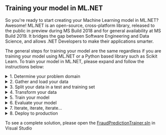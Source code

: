 ## Training your model in ML.NET
So you're ready to start creating your Machine Learning model in ML.NET? Awesome!
ML.NET is an open-source, cross-platform library, released to the public in preview during MS Build 2018 and for general availability at MS Build 2019. It bridges the gap between Software Engineering and Data Science, and allows .NET Developers to make their applications smarter.

The general steps for training your model are the same regardless if you are training your model using ML.NET or a Python based library such as Scikit Learn. To train your model in ML.NET, please expand and follow the instructions below:

<details>
<summary>1. Determine your problem domain</summary>
  <p>

Framing the actual business problem you are attempting to solve is key for a successful machine learning project. A lot of the times people attempt to start with either a cool algorithm or just the data they have, but without a clear understanding of the problem they are trying to solve, and a dialog with Subject Matter Experts (SME's), crucial data may be overlooked and business value may not be provided. 

  </p>
</details>
<details>
  <summary>2. Gather and load your data</summary>
    <p>
      
Once the business problem has been defined, it's time to gather your data. Data is normally gathered from multiple data-sources (both public and private), aggregated and pivoted in to a workable shape. For our purposes, the data we will be using can be retrieved from Kaggle. To download the data, use this [link](https://www.kaggle.com/ntnu-testimon/paysim1) to get to the dataset.
      
Other available data-sources worth exploring are: 
   - [Google Public Datasets](https://cloud.google.com/public-datasets/)  
   - [AWS Open Data](https://aws.amazon.com/opendata/)  
   - [Open Government Data](https://www.data.gov/)  
   - [EU Open Data](https://data.europa.eu/euodp/en/data)  
   
  <details>
    <summary>2.1 Explore the dataset</summary>
   <p>
     
   - Download the either from:
        - Kaggle - extract the content and rename to data.csv<br/>
        - From this repo located [here](https://github.com/aslotte/mldotnet-real-time-data-streaming-workshop/blob/master/src/machine-learning/FraudPredictionTrainer/FraudPredictionTrainer/Data/data.csv)
        - Provided USB memory sticks
   - Familiarize yourself with the available features (columns)<br/>
   - Which columns are your features and which is your label (what you would like to predict)?<br/>
   - Is the dataset balanced? (hint: what's the distribution of fraudulent and non-fraudulent transactions)<br/>
   - What's the data type of the available features?<br/>
   - Does any of the columns have missing values?<br/>
   - Are there any obvious correlation in-between features?<br/>
   
   Exploring a large dataset can be daunting. Loading a dataset containing 6+ million rows in something like Excel is not always feasible due to application limitations and performance. To make life easier for us we can use an open-source Python library called **Pandas** in e.g. a Jupyter notebook.
   
   To explore the dataset using Pandas and a Jupyter notebook:
   - Navigate to the [Kaggle dataset](https://www.kaggle.com/ntnu-testimon/paysim1) and click "New Notebook". 
   - When selecting Kernel type, select "Notebook"
   - In the top-left corner, select File -> Upload Notebook
   - Upload the [Jupyter notebook](https://github.com/aslotte/mldotnet-real-time-data-streaming-workshop/blob/master/src/machine-learning/jupyter/fraudulent-transactions-jupyter-notebook.ipynb) in this repo
   - Select Run -> Run all
   - Explore the results
   
   </p>
  </details>
  <details>
    <summary>2.2 Getting started with ML.NET</summary>
    <p>
      
   Fantastic, you have gathered the required data and are now ready to dive in to ML.NET. ML.NET is distributed as a NuGet package and can be included in your solution like any other package. 
   
   To get started:
   
   **In Visual Studio**
   - Create a new .NET Core v2.1+ console application
   - Right-click on the solution and select to "Manage NuGet Packages for Solution"
   - Search for and install the following NuGet package<br/> 
    - Microsoft.ML<br/> 
    - Microsoft.ML.FastTree<br/>
    - Microsoft.ML.LightGbm<br/>
   - Right click on the solution once again and select "Add -> Existing Item..."
   - In the file explorer window, select to view all items in the bottom right corner
   - Rename your comma-separated file containing your data to "data.csv" and select to add this as an existing item 
   - Right-click on you newly added file and select "Properties". Change to "Copy if Newer"
   
   **In VS Code**
   - Create a folder<br/>
   - Open a new terminal window (View -> Terminal)<br/>
   - Create a new console project using `dotnet new console -o FraudulentTransactionsTrainer`<br/>
   - Install the required NuGet packages by executing<br/>
    - `dotnet add package Microsoft.ML`<br/>
    - `dotnet add package Microsoft.FastTree`<br/>
    - `dotnet add package Microsoft.LightGbm`<br/>
   - Add the data file to the folder and rename it to data.csv<br/><br/>
   
   The steps above ensures you have the correct dependencies installed and your data is ready to be worked on.
   Before we jump in to the code, let me introduce two concepts of ML.NET that we will be depending on a fair amount, **pipelines** and a **MLContext**. 
   
   Everything in ML.NET originates from an **MLContext**. The MLContext contains all the data loaders, transformers, algorithms, evaluation tools and so forth that you may need. 
   **Pipelines** is a concept in ML.NET, which just means that we will be creating an initial instance to which we will append operations, such as data transformations, training algorithm and so forth. We generally speak about data processing pipelines and training pipelines.
   
   To get started, let's create an MLContext. 
   
   ```
    var mlContext = new MLContext(seed: 1);
   ```
   
   Setting the property seed to 1 ensures deterministic randomness in operations such as splitting test/train data, which is normally desired.    
   </p>
  </details>
  <details>
    <summary>2.3 Load your data in ML.NET</summary>
    <p>

If you take a look at the Data Catalog of the MLContext (F12 in the class) you'll notice a number of ways you can load your data in to memory. Just to mention a couple, we can load data from binary, from file and from a SQL database. In this example, we will be loading our data from our comma-separated file. To do this, let's start by defining where the file resides. 
   
   Add a static member variable:
   
   ```
    private static string DataPath = "data.csv";
   ```        
   
To successfully load our data, we need to tell ML.NET what the schema of our data looks like. Just as this is done in Entity Framework, we can do this by creating a simple POCO, with a property for each column in the dataset. Try to do this yourself by creating a class called "Transaction". 
   
Make sure to decorate each property with ColumnName and LoadColumn, where ColumnName defines the name of the column as it reads in the csv file and LoadColumn defines the index of the column.
   
   ```
    [ColumnName("step"), LoadColumn(0)]
   ```

Furthermore, the machine learning algorithms can only work on number data of type floats. Thus make sure each property containing a number is of type float.

Did you have a try? Perfect! 
<details>
  <summary>2.3.a Here's a complete solution to validate against.</summary>
  <p>
   
    
      internal sealed class Transaction
      {
        [ColumnName("step"), LoadColumn(0)]
        public float Step { get; set; }

        [ColumnName("type"), LoadColumn(1)]
        public string Type { get; set; }

        [ColumnName("amount"), LoadColumn(2)]
        public float Amount { get; set; }

        [ColumnName("nameOrig"), LoadColumn(3)]
        public string NameOrig { get; set; }

        [ColumnName("oldbalanceOrg"), LoadColumn(4)]
        public float OldbalanceOrg { get; set; }

        [ColumnName("newbalanceOrig"), LoadColumn(5)]
        public float NewbalanceOrig { get; set; }

        [ColumnName("nameDest"), LoadColumn(6)]
        public string NameDest { get; set; }

        [ColumnName("oldbalanceDest"), LoadColumn(7)]
        public float OldbalanceDest { get; set; }

        [ColumnName("newbalanceDest"), LoadColumn(8)]
        public float NewbalanceDest { get; set; }

        [ColumnName("isFraud"), LoadColumn(9)]
        public bool IsFraud { get; set; }

        [ColumnName("isFlaggedFraud"), LoadColumn(10)]
        public float IsFlaggedFraud { get; set; }
      }
   
  </p>
</details>
  
   Once you've defined the schema, you're ready to load the data in to memory. 
   To do this, simply add the following:
   
      var data = mlContext.Data.LoadFromTextFile<Transaction>(DataPath, hasHeader: true, separatorChar: ',');
      
  The LoadFromTextFile defines the schema as a generic. To the method you'll also have to supply the path to the data, if the data contains headers or not as well as how the data is separated. In our scenario that will be comma-separated.
 </p>
</details>
</p>
</details>
<details>
<summary>3. Split your data in a test and training set</summary>
  <p>
    
A crucial part of training a machine learning model is to be able to evaluate its performance on data not utilized when training the model. Thus, before starting to train our model, we want to make sure we put a portion of the data aside for evaluation purposes.

ML.NET features built-in functionality to perform a random split of the data in to a training and test set. 

      var testTrainData = mlContext.Data.TrainTestSplit(data);
      
Note that splitting your data in to a train and test set is strictly not always required. A technique called cross-validation can also be utilized to achieve the same result (which normally results in a better final model). We will explore this concept later on in this workshop.  

  </p>
</details>
<details>
<summary>4. Transform your data</summary>
  <p>
    
The dataset from Kaggle is in an overall great condition, as opposed to how it could look. The variables are neatly contained in columns, thus no pivoting of the data is needed. The data contains no missing values that needs to be replaced.
   
Machine Learning models are very picky in terms of data quality, so making sure that the data is top-notch is critical. We want to make sure that no columns have missing values, that the data is reasonable balanced and that no obvious outliers exists. The only main-concern we have with our data is that it is highly unbalanced. The number of fraudulent transactions to train the data on is just a couple of percent's of the total dataset. If we were able to, we would ideally include additional fraudulent transactions to balance the data, but as this is not possible we will apply other techniques to counter this in a later step.

As mentioned when loading the data in to memory, machine learning algorithms function based on numerical data, and has a difficult time working with e.g. strings. Our dataset currently contains two features that contains text, **type** and **nameDest**. We could also look at the nameOrig column, but we can assume that the victims are chosen at random, so this column may not hold much predictable power.

To transform this features to float vectors, we can use a technique called **OneHotEncoding** which will create new binary columns for each value present in a feature space. For example, the type column contains values such as "Payment" and "Transfer". If we apply OneHotEncoding on the type column, ML.NET will create new columns, e.g. IsPayment, IsTransfer with a binary response, either 1 or 0 to define what the type is. This approach greatly increases the performance of the algorithm and allows is to converge to an optimal solution.

To perform OneHotEncoding on the type column, you can call the OneHotEncoding method located in the Transforms catalog of ML.NET as such:

    mlContext.Transforms.Categorical.OneHotEncoding("type")

The cardinality of the nameDest column is likely to be very high, thus regular OneHotEncoding is would create a very wide dataset, causing either a large model or out-of-memory exceptions when training it. We can instead use **OneHotHashEncoding** to reduce the dimensions and save some space.

At this point, this is very pipelines come in to play. As we will have multiple transformation operations we would like to conduct, we can chain them all together in to a data processing pipeline:
 
    var dataProcessingPipeline = mlContext.Transforms.Categorical.OneHotEncoding("type")
                .Append(mlContext.Transforms.Categorical.OneHotHashEncoding("nameDest"))
                
 Perfect. Our non-numeric features are now transformed in to a form the algorithm can understand.
 So which features do you think account for the variance in the dataset? Or put in another way, which features do you think are relevant  to include in your model? Feature engineering is a difficult topic. It's very likely that additional features may be needed to achieve a better model, or derived features of the existing feature set may yield a better outcome. This is where it is very important to consult with a subject matter expert to understand the problem domain you're in and what data may be relevant. For our purposes, we can start off by trying to include all columns in our model, as we only have seven or so features (you may have thousands if not more in real-world example). 
 
 To define which features are relevant for the model to know about, we will have to concatenate them in to a feature vector
 This can be done as such:
 
       mlContext.Transforms.Concatenate("Features", "type", "nameDest", "amount", "oldbalanceOrg", "oldbalanceDest", "newbalanceOrig", "newbalanceDest")
       
 To put it all together, your data processing pipeline will look like this:
 
             var dataProcessingPipeline = mlContext.Transforms.Categorical.OneHotEncoding("type")
                .Append(mlContext.Transforms.Categorical.OneHotHashEncoding("nameDest"))
                .Append(mlContext.Transforms.Concatenate("Features", "type", "nameDest", "amount", "oldbalanceOrg", "oldbalanceDest", "newbalanceOrig", "newbalanceDest");
 
  </p>
</details>
<details>
<summary>5. Train your model</summary>
  <p>
    
 Once we have created our data processing pipeline it's time to select the trainer (algorithm) to use. 
 
 The most common types of algorithms to use are:
    
   - Linear Regression <br/>
   - Nearest Neighbor <br/>
   - Naive Bayes <br/>
   - Decision Trees <br/>
   - Support Vector Machines (SVM) <br/>
   
   Each family of algorithms has its pros and cons as we will see later in this workshop, but for simplicities sake, lets start off with the most straightforward algorithm, linear regression. A variant of linear regression is logistic regression. 
   So where do you find the trainers in ML.NET? 
   The trainers are located under the given ML Task we are trying to perform. In our case we are attempting to do something called **BinaryClassification**, which is to predict one out of two possible values (thus binary). Other common ML tasks are Multi-Class Classification (three or more values), regression, clustering, anomaly detection and so forth.
   
   We can create a training pipeline using logistic linear regression as follows:
   
    var trainingPipeline = dataProcessingPipeline
        .Append(mlContext.BinaryClassification.Trainers.LbfgsLogisticRegression(labelColumnName: "isFraud"));
   
   _Note that we append the trainer to the data processing pipeline, as well as define which column we are trying to predict. Often called the label column._
   
  Once the trainer has been appended, all that remains is to using the trainingPipeline to a fit an as accurate model as possible based on the training dataset. To do this, we will use the `.Fit` method on the IEstimator interface

    var trainedModel = trainingPipeline.Fit(testTrainData.TrainSet);
  
  _Note that we are using only the training dataset to train our model_
    
  </p>
</details>
<details>  
<summary>6. Evaluate your model</summary>
  <p>
    
   Your data is in the right shape, an algorithm has been chosen and your model has been trained. Great job so far!
   Let's take a look at how accurate the model you've created is. 
   
   Evaluating your model is a two step process:
   1. Transforming your test dataset using the trained model
   2. Calculating metrics based on predicted value (in this case, if our model predicted a fraudulent transaction or not) and actual value
   
To transform your test data using the trained model, simply call the `.Transform` method on the trained model, passing in the test dataset
   
    var predictions = trainedModel.Transform(testTrainData.TestSet);
    
To calculate the metrics we will be using to benchmark our model, use the BinaryClassification evaluator on the MLContext:
      
    var metrics = mlContext.BinaryClassification.Evaluate(predictions, labelColumnName: "isFraud");
      
Let's put a break-point at this most recently added line and run the console application.
This should take about 2-5 min depending on the power of your computer. Once at debug statement, expand the properties to see the metrics. 

Wow, the accuracy is 0.9988 or more precisely **99.9%**!
Hold on a minute, can we have been so lucky to chose the right algorithm at the first try to get a nearly perfect model?

Unfortunately we are not that lucky. Accuracy alone can be a very misleading metric, especially for highly unbalanced datasets as the one we are working on.

If we look at the shape of the dataset given by the Jupyter notebook executed earlier we can see that we have 6,362,620 rows in the dataset, but only 8,213 are fraudulent. That means **99.9%** of all transactions in the dataset are non-fraudulent. Given that, if our model is just guessing non-fraudulent for all transactions it will achieve a 99.9% accuracy but miss all and any fraudulent transactions. 
This is the curse of non-balanced datasets. What are some other metrics we can use together with accuracy to determine if a model truly is useful?

ML.NET provides some great documentation on [metrics](https://docs.microsoft.com/en-us/dotnet/machine-learning/resources/metrics)
For our scenario, we want to have a better measurement to determine true positives, false positives, true negatives and false negatives.

This is where to machine learning concepts, **Precision** and **Recall** comes in to play. 

- **Precision** - attempts to answer the question of how many of my positive findings are actually correct? If we only have true positives, this value will be 1
- **Recall** - attempts to answer the question of how many of actual true positives were actually correct. Recall takes in to consideration false negatives, meaning in our case fraudulent transactions that we didn't catch. If we catch all fraudulent transactions then this value will be 1

Precision and Recall are normally working against each-other, meaning that you'll have to pick what is most important for you. Would you rather flag more transactions as fraudulent even if they're not, but in that case make sure not to miss any (e.g. having many false positives) or are you willing to let some fraudulent transactions flow through with every actually flagged transaction being correct (e.g. having no false positives but some false negatives).

A good measurement to determine how good a classifier is, is to look at the area under the precision-recall curve. In an ideal world this value **should be 1**. If we look at how our model did, we can see that **we only got a 0.31** value which is very low.

Another good tool to use is the confusion matrix, which gives you a good overview of how many false positives or false negatives the model creates.

The confusion matrix  looks as follows: <br/>
Predicted values &rightarrow; <br/>
Actual values &downarrow; <br/>

|   | IsFraud  | IsNotFraud  |
|---|:--------:|:-----------:|
| IsFraud   | 84  | 721  |
| IsNotFraud  | 2  | 637,154  |


From the confusion matrix we can see that we are getting 721 false negatives and only 84 transactions were correctly labelled as fraudulent (true positives)

Given that our model is not up for the task, what can we do to improve it?  move on to the next section.

  </p>
</details>
<details>
<summary>7. Iterate, iterate, iterate...</summary>
  <p>
    
We have identified that a cause for our model not being good enough is the fact that our data is highly unbalanced. As mentioned earlier, this can be addressed by adding more transactions that are fraudulent, but that means going back and finding about 3-6 million more records that are fraudulent. This is most likely not a feasible way forward.
    
Fortunately, there are certain algorithms that are better than others in handling highly unbalanced data. One of those are **Decision Trees**

Decision trees are versatile Machine Learning algorithms that can perform both classification and regression tasks. Decision trees creates, as the name implies, a tree-like decision structure in which observations are captured in the tree nodes and the final decision (fraudulent or non-fraudulent) are captured in the leaves. Decision trees can either be binary or non-binary, depending on how many lower level nodes one node connects to.

To boost the overall prediction performance of decision trees, it is common to implement something called **Ensemble learning** in which multiple weak learners are trained, from which each individual prediction is pooled together to an overall answer. For decision trees, this is called creating a forest.

Two decision tree ensemble algorithms are **FastTreeBinary** and **FastForestBinary**

Decision trees are easily to conceptually understand, and they fairly immune to non-balanced data. However, compared to logistic regression, they do have a lot more **hyper parameters** to set, e.g. number of leaves, learning rate and so forth that makes using them and finding the optimal values a bit more complicated.

Let's take a look at the FastTreeBinary algorithm.

To implement the FastTreeBinary algorithm, substitute the line defining the trainer with the following:

    mlContext.BinaryClassification.Trainers.FastTree(new FastTreeBinaryTrainer.Options 
    { 
      NumberOfLeaves = 10, 
      NumberOfTrees = 50,  
      LabelColumnName = "isFraud", 
      FeatureColumnName = "Features" 
    }));

_Note: training this model will take a longer time as we will be training 50 individual models_

If we again run the console application to train our model, we will see the following result:

| Metric  | Value  | 
|:---|:--------:|
| Accuracy    | 99.9%  |
| AreaUnderPrecisionRecallCurve  | 0.78  | 

This is a tremendous improvement. Our area under the precision-recall curve is up to 0.78. 

The confusion matrix now looks as follows: <br/>
Predicted values &rightarrow; <br/>
Actual values &downarrow; <br/>

|   | IsFraud  | IsNotFraud  |
|---|:--------:|:-----------:|
| IsFraud   | 619  | 186 |
| IsNotFraud  | 61  | 637,095  |

What do we notice? We have reduced the number of false negatives, fraudulent transactions being marked as non-fraudulent when they in fact are. We had to sacrifice some precision to do so, meaning that we have increased the number of false positives.

This model can be furthered fine-tuned by altering hyper parameters such as learning curve, number of trees and so forth. We can also use techniques such as cross-validation. For our purposes this model will do just fine.

Training a model involves a lot of iterative work to end up at the most optimal solution.
A couple of common approaches to improve a model are:

- Increasing the size of the dataset
- Adding additional features with predictive power
- Creating new derived features out of existing features
- Altering the machine learning algorithm utilized
- Fine-tuning the model with different hyper parameters

  </p>
</details>
<details>
<summary>8. Deploy to production</summary>
  <p>
    
Once we are happy with our model we will need to save it for further use. ML.NET models are saved as .zip files that later can be loaded in to a prediction engine and used to run prediction in e.g. an Azure Function or ASP.NET Core application.
   
To save the model to disk, simply add the line below:

    mlContext.Model.Save(trainedModel, data.Schema, "MLModel.zip");
    
  </p>
</details>

To see a complete solution, please open the [FraudPredictionTrainer.sln](https://github.com/aslotte/mldotnet-real-time-data-streaming-workshop/tree/master/src/machine-learning/FraudPredictionTrainer) in Visual Studio
